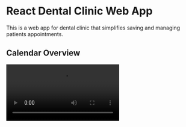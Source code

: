 # React Dental Clinic Web App

This is a web app for dental clinic that simplifies saving and managing patients appointments.

## Calendar Overview

![alt text](https://samoudianas.xyz/TheDental/videos/TheDentaladmin/DragAppo-1.m4v)

